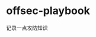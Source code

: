 








































































































































































# offsec-playbook
记录一点攻防知识
